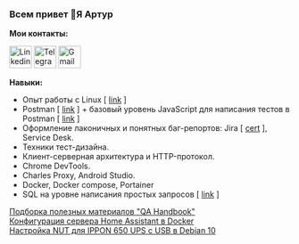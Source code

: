 ### Всем привет 👋Я Артур  
 
**Мои контакты:**

[<img src='https://cdn-icons-png.flaticon.com/512/145/145807.png' alt='Linkedin' height='40'>](https://www.linkedin.com/in/artur-balsis-256a95238/)
[<img src='https://upload.wikimedia.org/wikipedia/commons/thumb/8/82/Telegram_logo.svg/2048px-Telegram_logo.svg.png' alt='Telegram' height='40'>](https://t.me/artbalsis)
[<img src='https://icon-library.com/images/gmail-png-icon/gmail-png-icon-6.jpg' alt='Gmail' height='40'>](mailto:artur.balsis@gmail.com)
 
**Навыки:**  
* Опыт работы с Linux [ [link](https://github.com/balsis/linux_terminal/ "linux") ]  
* Postman [ [link](https://github.com/balsis/postman "") ] + базовый уровень JavaScript для написания тестов в Postman [ [link](https://github.com/balsis/JS_HW "JS") ]
* Оформление лаконичных и понятных баг-репортов: Jira [ [cert](https://github.com/balsis/pics/blob/main/certificate_jira.pdf "Jira") ], Service Desk.
* Техники тест-дизайна.
* Клиент-серверная архитектура и HTTP-протокол.
* Chrome DevTools.
* Charles Proxy, Android Studio.
* Docker, Docker compose, Portainer 
* SQL на уровне написания простых запросов [ [link](https://github.com/balsis/Interactive-SQL-Trainer "SQL") ]
   
[Подборка полезных материалов "QA Handbook"](https://github.com/balsis/QA-handbook "Handbook")  
[Конфигурация сервера Home Assistant в Docker](https://github.com/balsis/homeassistant "HA")    
[Настройка NUT для IPPON 650 UPS с USB в Debian 10](https://github.com/balsis/homeassistant/blob/main/nut.md "NUT")





 
